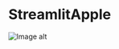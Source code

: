 # StreamlitApple
![Image alt]([https://github.com/{username}/{repository}/raw/{branch}/{path}/image.png](https://github.com/Norgan97/StreamlitApple/blob/main/your_plot.png)https://github.com/Norgan97/StreamlitApple/blob/main/your_plot.png)
